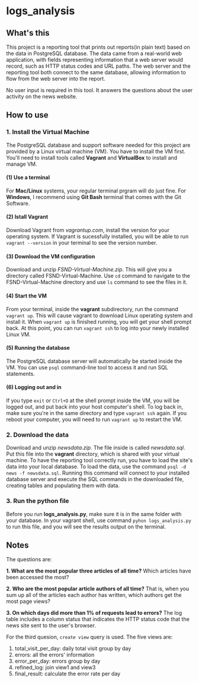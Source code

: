 # logs_analysis

## What's this

This project is a reporting tool that prints out reports(in plain text) based on the data in PostgreSQL database. The data came from a real-world web application, with fields representing information that a web server would record, such as HTTP status codes and URL paths. The web server and the reporting tool both connect to the same database, allowing information to flow from the web server into the report.

No user input is required in this tool. It answers the questions about the user activity on the news website.

## How to use

### 1. Install the Virtual Machine
The PostgreSQL database and support software needed for this project are provided by a Linux virtual machine (VM). You have to install the VM first. You'll need to install tools called **Vagrant** and **VirtualBox** to install and manage VM.
#### (1) Use a terminal
For **Mac/Linux** systems, your regular terminal prgram will do just fine. For **Windows**, I recommend using **Git Bash** terminal that comes with the Git Software.
#### (2) Istall Vagrant
Download Vagrant from *vagrantup.com*, install the version for your operating system. If Vagrant is sucessfully installed, you will be able to run ```vagrant --version``` in your terminal to see the version number.
#### (3) Download the VM configuration
Download and unzip *FSND-Virtual-Machine.zip*. This will give you a directory called FSND-Virtual-Machine. Use ```cd``` command to navigate to the FSND-Virtual-Machine directory and use ```ls``` command to see the files in it.
#### (4) Start the VM
From your terminal, inside the **vagrant** subdirectory, run the command ```vagrant up```. This will cause vagrant to download Linux operating system and install it. When ```vagrant up``` is finished running, you will get your shell prompt back. At this point, you can run ```vagrant ssh``` to log into your newly installed Linux VM.
#### (5) Running the database
The PostgreSQL database server will automatically be started inside the VM. You can use ```psql``` command-line tool to access it and run SQL statements.
#### (6) Logging out and in
If you type ```exit``` or ```Ctrl+D``` at the shell prompt inside the VM, you will be logged out, and put back into your host computer's shell. To log back in, make sure you're in the same directory and type ```vagrant ssh``` again. If you reboot your computer, you will need to run ```vagrant up``` to restart the VM.

### 2. Download the data
Download and unzip *newsdata.zip*. The file inside is called *newsdata.sql*. Put this file into the **vagrant** directory, which is shared with your virtual machine. To have the reporting tool correctly run, you have to load the site's data into your local database. To load the data, use the command ```psql -d news -f newsdata.sql```. Running this command will connect to your installed database server and execute the SQL commands in the downloaded file, creating tables and populating them with data.

### 3. Run the python file
Before you run **logs_analysis.py**, make sure it is in the same folder with your database. In your vagrant shell, use command ```pyhon logs_analysis.py``` to run this file, and you will see the results output on the terminal.

## Notes
The questions are:

**1. What are the most popular three articles of all time?** Which articles have been accessed the most? 

**2. Who are the most popular article authors of all time?** That is, when you sum up all of the articles each author has written, which authors get the most page views? 

**3. On which days did more than 1% of requests lead to errors?** The log table includes a column status that indicates the HTTP status code that the news site sent to the user's browser.

For the third quesion, ```create view``` query is used. The five views are:

1. total_visit_per_day: daily total visit group by day
2. errors: all the errors' information
3. error_per_day: errors group by day
4. refined_log: join view1 and view3
5. final_result: calculate the error rate per day
